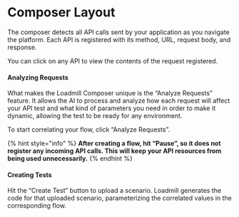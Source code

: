 # Composer Layout

The composer detects all API calls sent by your application as you navigate the platform. Each API is registered with its method, URL, request body, and response.

You can click on any API to view the contents of the request registered.

#### Analyzing Requests

What makes the Loadmill Composer unique is the “Analyze Requests” feature. It allows the AI to process and analyze how each request will affect your API test and what kind of parameters you need in order to make it dynamic, allowing the test to be ready for any environment.

To start correlating your flow, click “Analyze Requests”.

{% hint style="info" %}
**After creating a flow, hit “Pause”, so it does not register any incoming API calls. This will keep your API resources from being used unnecessarily.**
{% endhint %}

#### Creating Tests

Hit the “Create Test” button to upload a scenario. Loadmill generates the code for that uploaded scenario, parameterizing the correlated values in the corresponding flow.
